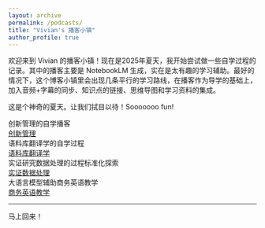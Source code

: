 ```yaml
---
layout: archive
permalink: /podcasts/
title: "Vivian's 播客小镇"
author_profile: true
---
```


欢迎来到 Vivian 的播客小镇！现在是2025年夏天，我开始尝试做一些自学过程的记录。其中的播客主要是 NotebookLM 生成，实在是太有趣的学习辅助。最好的情况下，这个博客小镇里会出现几条平行的学习路线，在播客作为导学的基础上，加入音频+字幕的同步、知识点的链接、思维导图和学习资料的集成。

这是个神奇的夏天。让我们拭目以待！Sooooooo fun!

<div class="podcast-channel-row">
  <div class="podcast-channel-block">
    <div class="podcast-channel-title">创新管理的自学播客</div>
    <div class="podcast-channel-link-wrap">
      <a class="podcast-channel-link" href="/podcasts/2025-07-17-innovation">创新管理</a>
    </div>
  </div>
  <div class="podcast-channel-block">
    <div class="podcast-channel-title">语料库翻译学的自学过程</div>
    <div class="podcast-channel-link-wrap">
      <a class="podcast-channel-link" href="/podcasts/2025-07-18-corpus">语料库翻译学</a>
    </div>
  </div>
  <div class="podcast-channel-block">
    <div class="podcast-channel-title">实证研究数据处理的过程标准化探索</div>
    <div class="podcast-channel-link-wrap">
      <a class="podcast-channel-link" href="/podcasts/2025-07-22-empirical-data">实证数据处理</a>
    </div>
  </div>
  <div class="podcast-channel-block">
    <div class="podcast-channel-title">大语言模型辅助商务英语教学</div>
    <div class="podcast-channel-link-wrap">
      <a class="podcast-channel-link" href="/podcasts/2025-07-29-English-teaching">商务英语教学</a>
    </div>
  </div>
</div>

---

马上回来！ 